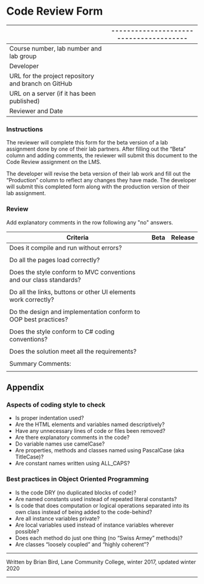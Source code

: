 # Code Review Form

|                                                      | --------------------------------------- |
| ---------------------------------------------------- | --------------------------------------- |
| Course  number, lab number and lab group             |                                         |
| Developer                                            |                                         |
| URL  for the project repository and branch on GitHub |                                         |
| URL  on a server (if it has been published)          |                                         |
| Reviewer  and Date                                   |                                         |

###  Instructions

The reviewer will complete this form for the beta version of a lab assignment done by one of their lab partners. After filling out the “Beta” column and adding comments, the reviewer will submit this document to the Code Review assignment on the LMS.

The developer will revise the beta version of their lab work and fill out the “Production” column to reflect any changes they have made. The developer will submit this completed form along with the production version of their lab assignment.

### Review

Add explanatory comments in the row following any "no" answers.

| **Criteria**                                                 | **Beta** | **Release** |
| ------------------------------------------------------------ | -------- | ----------- |
| Does it compile and run without errors?                      |          |             |
|                                                              |          |             |
| Do all the pages load correctly?                             |          |             |
|                                                              |          |             |
| Does the style conform to MVC conventions and our class standards? |          |             |
|                                                              |          |             |
| Do all the links, buttons or other UI elements work correctly? |          |             |
|                                                              |          |             |
| Do the design and implementation conform to OOP best practices? |          |             |
|                                                              |          |             |
| Does the style conform to C# coding conventions?             |          |             |
|                                                              |          |             |
| Does the solution meet all the requirements?                 |          |             |
|                                                              |          |             |
| Summary Comments:                                            |          |             |
|                                                              |          |             |

 

 

## Appendix

### Aspects of coding style to check

- Is proper indentation used?
- Are the HTML elements and variables named descriptively?
- Have any unnecessary lines of code or files been removed?
- Are there explanatory comments in the code?
- Do variable names use camelCase? 
- Are properties, methods and classes named using PascalCase (aka TitleCase)?
- Are constant names written using ALL_CAPS?



### Best practices in Object Oriented Programming

- Is the code DRY (no duplicated blocks of code)?
- Are named constants used instead of repeated literal constants?
- Is code that does computation or logical operations separated into its own class instead of being added to the code-behind?
- Are all instance variables private?
- Are local variables used instead of instance variables wherever possible?
- Does each method do just one thing (no “Swiss Armey” methods)?
- Are classes “loosely coupled” and “highly coherent”?

 

------

Written by Brian Bird, Lane Community College, winter 2017, updated winter 2020

------

